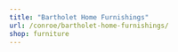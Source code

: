 ```yaml
---
title: "Bartholet Home Furnishings"
url: /conroe/bartholet-home-furnishings/
shop: furniture
---
```


